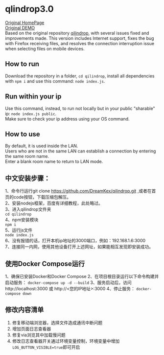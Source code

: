 # qlindrop3.0
[Original HomePage](https://www.qilindrop.cn)\
[Original DEMO](https://qilindrop.cn/)\
Based on the original repository [qilindrop](https://github.com/linzxcw/qilindrop.git), with several issues fixed and improvements made. This version includes Internet support, fixes the bug with Firefox receiving files, and resolves the connection interruption issue when selecting files on mobile devices.

## How to run
Download the repository in a folder, `cd qilindrop`, install all dependencies with `npm i` and use this command: `node index.js`.

## Run within your ip
Use this command, instead, to run not locally but in your public "sharable" ip: `node index.js public`.\
Make sure to check your ip address using your OS command.

## How to use
By default, it is used inside the LAN.\
Users who are not in the same LAN can establish a connection by entering the same room name.\
Enter a blank room name to return to LAN mode.


## 中文安装步骤：
1、命令行运行git clone https://github.com/DreamKex/qilindrop.git ,或者在首页的code按钮，下载压缩包解压。\
2、安装nodejs框架，百度有详细教程，此处略过。\
3、进入qilindrop文件夹\
      `cd qilindrop`\
4、npm安装模块\
      `npm i`\
5、运行js文件\
      `node index.js`\
6、没有报错的话，打开本机ip地址的3000端口，例如：192.168.1.6:3000\
7、连接同一内网，使用其他设备打开上述网址，如果能相互发现即安装成功。

## 使用Docker Compose运行
1、确保已安装Docker和Docker Compose
2、在项目根目录运行以下命令构建并启动服务：
      `docker-compose up -d --build`
3、服务启动后，访问 http://localhost:3000 或 http://<您的IP地址>:3000
4、停止服务：
      `docker-compose down`

## 修改内容清单
1. 修复移动端浏览器，选择文件造成通讯中断问题
2. 增加页面日志查看器
3. 修复via浏览其中加载慢问题
4. 修改日志查看器开关通过环境变量控制，环境变量中增加`LOG_BUTTON_VISIBLE=true`即可开启
